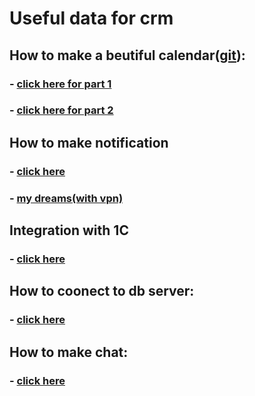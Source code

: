 # Useful data for crm

## How to make a beutiful calendar([git](https://github.com/huiwenhw/django-calendar)):
### - [click here for part 1](https://www.huiwenteo.com/normal/2018/07/24/django-calendar.html)
### - [click here for part 2](https://www.huiwenteo.com/normal/2018/07/29/django-calendar-ii.html)

## How to make notification
### - [click here](https://github.com/idlesign/django-sitemessage)
### - [my dreams(with vpn)](https://www.digitalocean.com/community/tutorials/how-to-send-web-push-notifications-from-django-applications)

## Integration with 1C
### - [click here](https://habr.com/ru/sandbox/148354/)

## How to coonect to db server:
### - [click here](https://www.8host.com/blog/kak-ispolzovat-postgresql-v-prilozhenii-django/)

## How to make chat:
### - [click here](https://www.geeksforgeeks.org/realtime-chat-app-using-django/)

